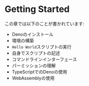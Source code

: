 # Getting Started

<!-- In this chapter we'll discuss: -->
この章では以下のことが書かれています:

<!--
- Installing Deno
- Setting up your environment
- Running a `Hello World` script
- Writing our own script
- Command line interface
- Understanding permissions
- Using Deno with TypeScript
- Using WebAssembly
-->
- Denoのインストール
- 環境の構築
- `Hello World`スクリプトの実行
- 自身でスクリプトの記述
- コマンドラインインターフェース
- パーミッションの理解
- TypeScriptでのDenoの使用
- WebAssemblyの使用
